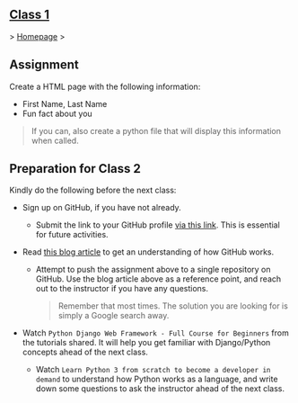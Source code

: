 ## <span style="text-decoration:underline">Class 1</span>

\> [Homepage](../../README.md) \>

## Assignment

Create a HTML page with the following information:

-   First Name, Last Name
-   Fun fact about you

> If you can, also create a python file that will display this information when called.

## Preparation for Class 2

Kindly do the following before the next class:

-   Sign up on GitHub, if you have not already.

    -   Submit the link to your GitHub profile [via this link](https://forms.gle/Jy7H3sBSfWpk56Vn7). This is essential for future activities.

-   Read [this blog article](https://www.freecodecamp.org/news/pushing-to-github-made-simple-enough-for-poets/) to get an understanding of how GitHub works.

    -   Attempt to push the assignment above to a single repository on GitHub. Use the blog article above as a reference point, and reach out to the instructor if you have any questions.

        > Remember that most times. The solution you are looking for is simply a Google search away.

-   Watch `Python Django Web Framework - Full Course for Beginners` from the tutorials shared. It will help you get familiar with Django/Python concepts ahead of the next class.
    -   Watch `Learn Python 3 from scratch to become a developer in demand` to understand how Python works as a language, and write down some questions to ask the instructor ahead of the next class.
